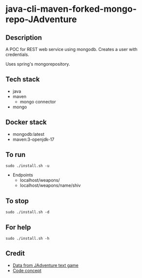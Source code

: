 # java-cli-maven-forked-mongo-repo-JAdventure

## Description
A POC for REST web service using mongodb.
Creates a user with credentials.

Uses spring's mongorepository.

## Tech stack
- java
- maven
  - mongo connector
- mongo

## Docker stack
- mongodb:latest
- maven:3-openjdk-17

## To run
`sudo ./install.sh -u`
- Endpoints
  - localhost/weapons/
  - localhost/weapons/name/shiv

## To stop
`sudo ./install.sh -d`

## For help
`sudo ./install.sh -h`

## Credit
- [Data from JAdventure text game](https://github.com/Progether/JAdventure.git)
- [Code concept](https://github.com/ragcrix/StudentInformationSystem.git)
